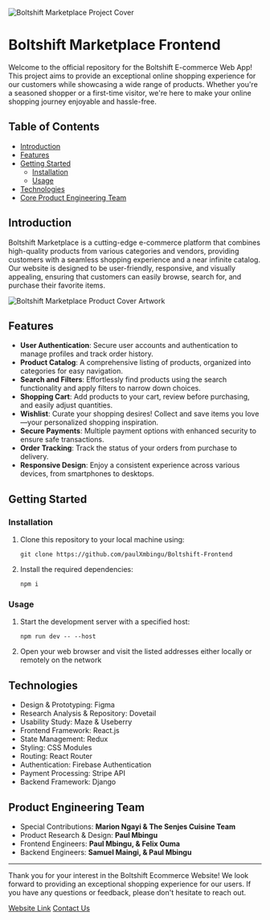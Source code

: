 ![Boltshift Marketplace Project Cover](https://res.cloudinary.com/excit3/image/upload/v1716652242/Boltshift%20Branding/Github_Front-end_Codebase_File_Cover_doqfbz.png)

# Boltshift Marketplace Frontend

Welcome to the official repository for the Boltshift E-commerce Web App! This project aims to provide an exceptional online shopping experience for our customers while showcasing a wide range of products. Whether you're a seasoned shopper or a first-time visitor, we're here to make your online shopping journey enjoyable and hassle-free.

## Table of Contents

- [Introduction](#introduction)
- [Features](#features)
- [Getting Started](#getting-started)
  - [Installation](#installation)
  - [Usage](#usage)
- [Technologies](#technologies)
- [Core Product Engineering Team](#core_product_engineering_team)

## Introduction

Boltshift Marketplace is a cutting-edge e-commerce platform that combines high-quality products from various categories and vendors, providing customers with a seamless shopping experience and a near infinite catalog. Our website is designed to be user-friendly, responsive, and visually appealing, ensuring that customers can easily browse, search for, and purchase their favorite items.

![Boltshift Marketplace Product Cover Artwork](https://res.cloudinary.com/excit3/image/upload/Boltshift%20Branding/Boltshift_Marketplace_Product_Cover_Artwork_viisbm.png)

## Features

- **User Authentication**: Secure user accounts and authentication to manage profiles and track order history.
- **Product Catalog**: A comprehensive listing of products, organized into categories for easy navigation.
- **Search and Filters**: Effortlessly find products using the search functionality and apply filters to narrow down choices.
- **Shopping Cart**: Add products to your cart, review before purchasing, and easily adjust quantities.
- **Wishlist**: Curate your shopping desires! Collect and save items you love—your personalized shopping inspiration.
- **Secure Payments**: Multiple payment options with enhanced security to ensure safe transactions.
- **Order Tracking**: Track the status of your orders from purchase to delivery.
- **Responsive Design**: Enjoy a consistent experience across various devices, from smartphones to desktops.

## Getting Started

### Installation

1. Clone this repository to your local machine using: 
   ```
   git clone https://github.com/paulXmbingu/Boltshift-Frontend
   ```

2. Install the required dependencies:
   ```
   npm i
   ```

### Usage

1. Start the development server with a specified host:
   ```
   npm run dev -- --host
   ```

2. Open your web browser and visit the listed addresses either locally or remotely on the network

## Technologies

- Design & Prototyping: Figma
- Research Analysis & Repository: Dovetail
- Usability Study: Maze & Useberry
- Frontend Framework: React.js
- State Management: Redux
- Styling: CSS Modules
- Routing: React Router
- Authentication: Firebase Authentication
- Payment Processing: Stripe API
- Backend Framework: Django

## Product Engineering Team

- Special Contributions: **Marion Ngayi & The Senjes Cuisine Team**
- Product Research & Design: **Paul Mbingu**
- Frontend Engineers: **Paul Mbingu, & Felix Ouma**
- Backend Engineers: **Samuel Maingi, & Paul Mbingu**

---

Thank you for your interest in the Boltshift Ecommerce Website! We look forward to providing an exceptional shopping experience for our users. If you have any questions or feedback, please don't hesitate to reach out.

[Website Link]([https://boltshift.vercel.app/](https://boltshift.vercel.app/))
[Contact Us](mailto:paulXmbingu@gmail.com)
